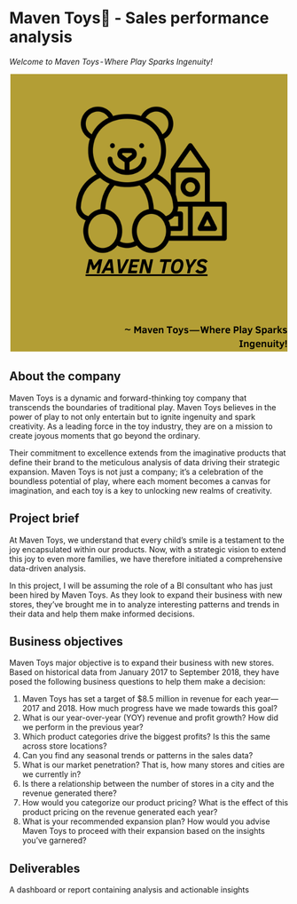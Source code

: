 # Maven Toys🧸 - Sales performance analysis

_Welcome to Maven Toys - Where Play Sparks Ingenuity!_

<p align="center">
    <img width="500" src="https://github.com/HannahIgboke/Maven-Toys---Sales-performance-analysis./blob/main/Images/Maven_Toys.png" alt="customer_orders">
</p>

## About the company

Maven Toys is a dynamic and forward-thinking toy company that transcends the boundaries of traditional play. Maven Toys believes in the power of play to not only entertain but to ignite ingenuity and spark creativity. As a leading force in the toy industry, they are on a mission to create joyous moments that go beyond the ordinary.

Their commitment to excellence extends from the imaginative products that define their brand to the meticulous analysis of data driving their strategic expansion. Maven Toys is not just a company; it’s a celebration of the boundless potential of play, where each moment becomes a canvas for imagination, and each toy is a key to unlocking new realms of creativity.


## Project brief

At Maven Toys, we understand that every child’s smile is a testament to the joy encapsulated within our products. Now, with a strategic vision to extend this joy to even more families, we have therefore initiated a comprehensive data-driven analysis.

In this project, I will be assuming the role of a BI consultant who has just been hired by Maven Toys. As they look to expand their business with new stores, they’ve brought me in to analyze interesting patterns and trends in their data and help them make informed decisions.

## Business objectives

Maven Toys major objective is to expand their business with new stores. Based on historical data from January 2017 to September 2018, they have posed the following business questions to help them make a decision:

1. Maven Toys has set a target of $8.5 million in revenue for each year—2017 and 2018. How much progress have we made towards this goal?
2. What is our year-over-year (YOY) revenue and profit growth? How did we perform in the previous year?
3. Which product categories drive the biggest profits? Is this the same across store locations?
4. Can you find any seasonal trends or patterns in the sales data?
5. What is our market penetration? That is, how many stores and cities are we currently in?
6. Is there a relationship between the number of stores in a city and the revenue generated there?
7. How would you categorize our product pricing? What is the effect of this product pricing on the revenue generated each year?
8. What is your recommended expansion plan? How would you advise Maven Toys to proceed with their expansion based on the insights you’ve garnered?


## Deliverables

A dashboard or report containing analysis and actionable insights



